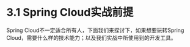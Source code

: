 # 3.1 Spring Cloud实战前提

Spring Cloud不一定适合所有人，下面我们来探讨下，如果想要玩转Spring Cloud，需要什么样的技术能力；以及我们实战中所使用到的开发工具。